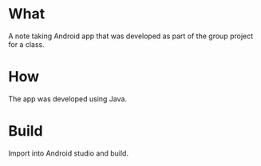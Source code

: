 # What

A note taking Android app that was developed as part of the group project for a class. 

# How 

The app was developed using Java.

# Build

Import into Android studio and build.

